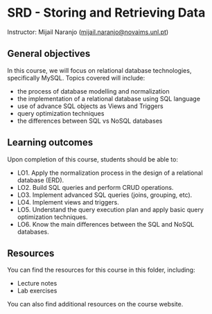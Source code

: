 # SRD - Storing and Retrieving Data

Instructor: Mijail Naranjo (mijail.naranjo@novaims.unl.pt)

## General objectives

In this course, we will focus on relational database technologies, specifically MySQL. Topics covered will include:
- the process of database modelling and normalization
- the implementation of a relational database using SQL language
- use of advance SQL objects as Views and Triggers
- query optimization techniques
- the differences between SQL vs NoSQL databases

## Learning outcomes

Upon completion of this course, students should be able to:
- LO1. Apply the normalization process in the design of a relational database (ERD).
- LO2. Build SQL queries and perform CRUD operations.
- LO3. Implement advanced SQL queries (joins, grouping, etc).
- LO4. Implement views and triggers.
- LO5. Understand the query execution plan and apply basic query optimization techniques.
- LO6. Know the main differences between the SQL and NoSQL databases.

## Resources

You can find the resources for this course in this folder, including:
- Lecture notes
- Lab exercises

You can also find additional resources on the course website.
